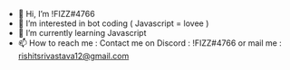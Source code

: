- 👋 Hi, I’m !FIZZ#4766
- 👀 I’m interested in bot coding ( Javascript = lovee )
- 🌱 I’m currently learning Javascript
- 📫 How to reach me : Contact me on Discord : !FIZZ#4766 or mail me : rishitsrivastava12@gmail.com
<!---
rishityt/rishityt is a ✨ special ✨ repository because its `README.md` (this file) appears on your GitHub profile.
You can click the Preview link to take a look at your changes.
--->
